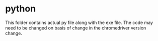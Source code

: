 # python 
This folder contains actual py file along with the exe file. The code may need to be changed on basis of change in the chromedriver version change.
